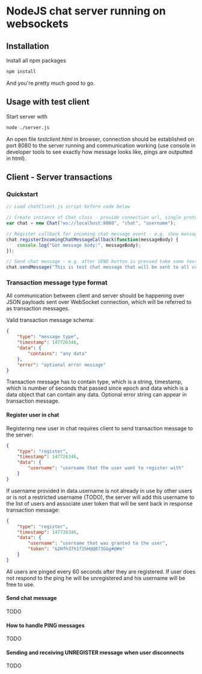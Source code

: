 # NodeJS chat server running on websockets

## Installation

Install all npm packages

```bash
npm install
```

And you're pretty much good to go.

## Usage with test client

Start server with

```bash
node ./server.js
```

An open file *testclient.html* in browser, connection should be established on port 8080 to the server running and communication working (use console in developer tools to see exactly how message looks like, pings are outputted in html).

## Client - Server transactions

### Quickstart

```javascript
// Load chatClient.js script before code below

// Create instance of Chat class - provide connection url, single protocol and username to register
var chat = new Chat("ws://localhost:8080", "chat", "username");

// Register callback for incoming chat message event - e.g. show messageBody in chat window
chat.registerIncomingChatMessageCallback(function(messageBody) {
    console.log("Got message body:", messageBody);
});

// Send chat message - e.g. after SEND button is pressed take some text field val and pass to method
chat.sendMessage("This is test chat message that will be sent to all connected clients.");
```

### Transaction message type format

All communication between client and server should be happening over JSON payloads sent over WebSocket connection, which will be referred to as transaction messages.

Valid transaction message schema:

```json
{
    "type": "message type",
    "timestamp": 147726346,
    "data": {
        "contains": "any data"
    },
    "error": "optional error message"
}
```

Transaction message has to contain type, which is a string, timestamp, which is number of seconds that passed since epoch and data which is a data object that can contain any data. Optional error string can appear in transaction message.

#### Register user in chat

Registering new user in chat requires client to send transaction message to the server:

```json
{
    "type": "register",
    "timestamp": 147726346,
    "data": {
        "username": "username that the user want to register with"
    }
}
```

If username provided in data.username is not already in use by other users or is not a restricted username (TODO), the server will add this username to the list of users and associate user token that will be sent back in response transaction message:

```json
{
    "type": "register",
    "timestamp": 147726346,
    "data": {
        "username": "username that was granted to the user",
        "token": "&2Hfh37h1f2hH@@873G&g#@#m"
    }
}
```

All users are pinged every 60 seconds after they are registered. If user does not respond to the ping he will be unregistered and his username will be free to use.

#### Send chat message

TODO

#### How to handle PING messages

TODO

#### Sending and receiving UNREGISTER message when user disconnects

TODO

